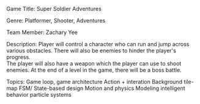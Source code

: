Game Title: Super Soldier Adventures 

Genre: Platformer, Shooter, Adventures 

Team Member: Zachary Yee


Description: Player will control a character who can run and jump across various obstacles. 
There will also be enemies to hinder the player's progress.  
The player will also have a weapon which the player can use to shoot enemies. 
At the end of a level in the game, there will be a boss battle.

Topics: Game loop, game architecture
Action + interation
Background tile-map 
FSM/ State-based design
Motion and physics
Modeling intelligent behavior
particle systems


